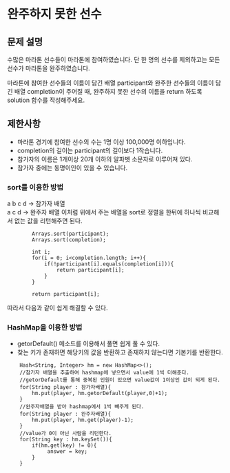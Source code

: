 # 완주하지 못한 선수

## 문제 설명
수많은 마라톤 선수들이 마라톤에 참여하였습니다. 단 한 명의 선수를 제외하고는 모든 선수가 마라톤을 완주하였습니다.

마라톤에 참여한 선수들의 이름이 담긴 배열 participant와 완주한 선수들의 이름이 담긴 배열 completion이 주어질 때, 완주하지 못한 선수의 이름을 return 하도록 solution 함수를 작성해주세요.

## 제한사항
* 마라톤 경기에 참여한 선수의 수는 1명 이상 100,000명 이하입니다.
* completion의 길이는 participant의 길이보다 1작습니다.
* 참가자의 이름은 1개이상 20개 이하의 알파벳 소문자로 이루어져 있다.
* 참가자 중에는 동명이인이 있을 수 있습니다.

### sort를 이용한 방법
 a b c d  -> 참가자 배열 <br>
 a c d    -> 완주자 배열
 이처럼 위에서 주는 배열을 sort로 정렬을 한뒤에 하나씩 비교해서 없는 값을 리턴해주면 된다.
 
~~~
        Arrays.sort(participant);
        Arrays.sort(completion);
        
        int i;
        for(i = 0; i<completion.length; i++){
            if(!participant[i].equals(completion[i])){
                return participant[i];
            }
        }
        
        return participant[i];
~~~

따라서 다음과 같이 쉽게 해결할 수 있다.
<br>

### HashMap을 이용한 방법
* getorDefault() 메소드를 이용해서 풀면 쉽게 풀 수 있다.
* 찾는 키가 존재하면 해당키의 값을 반환하고 존재하지 않는다면 기본키를 반환한다.

~~~
    Hash<String, Integer> hm = new HashMap<>();
    //참가자 배열을 추출하여 hashmap에 넣으면서 value에 1씩 더해준다.
    //getorDefault를 통해 중복된 인원이 있으면 value값이 1이상인 값이 되게 된다.
    for(String player : 참가자배열){
        hm.put(player, hm.getorDefault(player,0)+1);
    }
    //완주자배열을 받아 hashmap에서 1씩 빼주게 된다.
    for(String player : 완주자배열){
        hm.put(player, hm.get(player)-1);
    }
    //value가 0이 아닌 사람을 리턴한다.
    for(String key : hm.keySet()){
        if(hm.get(key) != 0){
             answer = key;
        }
    }
~~~